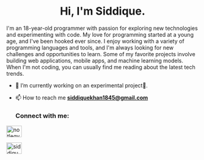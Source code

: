 <h1 align="center"> Hi, I'm Siddique.</h1>

<p>I'm an 18-year-old programmer with passion for exploring new technologies and experimenting with code. My love for programming started at a young age, and I've been hooked ever since. I enjoy working with a variety of programming languages and tools, and I'm always looking for new challenges and opportunities to learn. Some of my favorite projects involve building web applications, mobile apps, and machine learning models. When I'm not coding, you can usually find me reading about the latest tech trends.
  
 




  
- 🔭 I’m currently working on an experimental project🔭.

- 📫 How to reach me **siddiquekhan1845@gmail.com**



  
  
  <h3 align="left">Connect with me:</h3>

<p align="left">

<a href="https://twitter.com/legitisadev" target="blank"><img align="center" src="https://raw.githubusercontent.com/rahuldkjain/github-profile-readme-generator/master/src/images/icons/Social/twitter.svg" alt="notlegy991" height="30" width="40" /></a>

  

  <a href="https://instagram.com/siddiqueig_" target="blank"><img align="center" src="https://raw.githubusercontent.com/rahuldkjain/github-profile-readme-generator/master/src/images/icons/Social/instagram.svg" alt="siddiqueig_" height="30" width="40" /></a>

</p>
